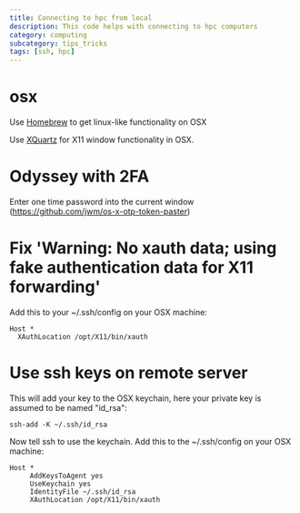 ```yaml
---
title: Connecting to hpc from local
description: This code helps with connecting to hpc computers
category: computing
subcategory: tips_tricks
tags: [ssh, hpc]
---
```



# osx

Use [Homebrew](http://brew.sh/) to get linux-like functionality on OSX

Use [XQuartz](https://www.xquartz.org/) for X11 window functionality in OSX.

# Odyssey with 2FA
Enter one time password into the current window (https://github.com/jwm/os-x-otp-token-paster)

# Fix 'Warning: No xauth data; using fake authentication data for X11 forwarding'
Add this to your ~/.ssh/config on your OSX machine:

```
Host *
  XAuthLocation /opt/X11/bin/xauth
```

# Use ssh keys on remote server
This will add your key to the OSX keychain, here your private key is assumed to be named "id_rsa":

```
ssh-add -K ~/.ssh/id_rsa
```

Now tell ssh to use the keychain. Add this to the ~/.ssh/config on your OSX machine:

```
Host *
     AddKeysToAgent yes
     UseKeychain yes
     IdentityFile ~/.ssh/id_rsa
     XAuthLocation /opt/X11/bin/xauth
```
